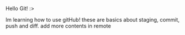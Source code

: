 Hello Git! :>

Im learning how to use gitHub! these are basics about staging, commit, push and diff.
add more contents in remote
